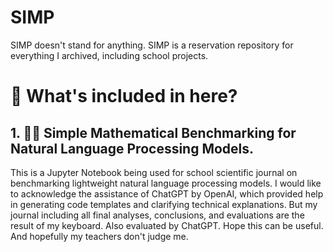 # SIMP
SIMP doesn't stand for anything. SIMP is a reservation repository for everything I archived, including school projects.

# 📃 What's included in here?
## 1. 👨‍🔬 Simple Mathematical Benchmarking for Natural Language Processing Models.
This is a Jupyter Notebook being used for school scientific journal on benchmarking lightweight natural language processing models. I would like to acknowledge the assistance of ChatGPT by OpenAI, which provided help in generating code templates and clarifying technical explanations. But my journal including all final analyses, conclusions, and evaluations are the result of my keyboard. Also evaluated by ChatGPT. Hope this can be useful. And hopefully my teachers don't judge me.
